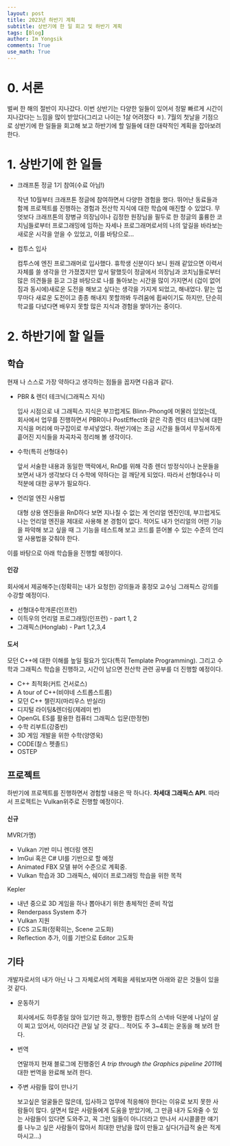 ```yaml
---
layout: post
title: 2023년 하반기 계획
subtitle: 상반기에 한 일 회고 및 하반기 계획
tags: [Blog]
author: Im Yongsik
comments: True
use_math: True
---
```


# 0. 서론

벌써 한 해의 절반이 지나갔다. 이번 상반기는 다양한 일들이 있어서 정말 빠르게 시간이 지나갔다는 느낌을 많이 받았다(그리고 나이는 1살 어려졌다 ㅎ). 7월의 첫날을 기점으로 상반기에 한 일들을 회고해 보고 하반기에 할 일들에 대한 대략적인 계획을 잡아보려 한다.

# 1. 상반기에 한 일들

* 크래프톤 정글 1기 참여(수료 아님!)

  작년 10월부터 크래프톤 정글에 참여하면서 다양한 경험을 했다. 뛰어난 동료들과 함께 프로젝트를 진행하는 경험과 전산학 지식에 대한 학습에 매진할 수 있었다. 무엇보다 크래프톤의 장병규 의장님이나 김정한 원장님을 필두로 한 정글의 훌륭한 코치님들로부터 프로그래밍에 임하는 자세나 프로그래머로서의 나의 앞길을 바라보는 새로운 시각을 얻을 수 있었고, 이를 바탕으로...

* 컴투스 입사

  컴투스에 엔진 프로그래머로 입사했다. 휴학생 신분이다 보니 원래 같았으면 이력서 자체를 쓸 생각을 안 가졌겠지만 앞서 말했듯이 정글에서 의장님과 코치님들로부터 많은 의견들을 듣고 그걸 바탕으로 나를 돌아보는 시간을 많이 가지면서 (겁이 없어짐과 동시에)새로운 도전을 해보고 싶다는 생각을 가지게 되었고, 해내었다. 맡는 업무마다 새로운 도전이고 종종 해내지 못할까봐 두려움에 휩싸이기도 하지만, 단순히 학교를 다녔다면 배우지 못할 많은 지식과 경험을 쌓아가는 중이다. 


# 2. 하반기에 할 일들

## 학습

현재 나 스스로 가장 약하다고 생각하는 점들을 꼽자면 다음과 같다.

* PBR & 렌더 테크닉(그래픽스 지식)

  입사 시점으로 내 그래픽스 지식은 부끄럽게도 Blinn-Phong에 머물러 있었는데, 회사에서 업무를 진행하면서 PBR이나 PostEffect와 같은 각종 렌더 테크닉에 대한 지식을 머리에 마구잡이로 쑤셔넣었다. 하반기에는 조금 시간을 들여서 무질서하게 흩어진 지식들을 차곡차곡 정리해 볼 생각이다.

* 수학(특히 선형대수)

  앞서 서술한 내용과 동일한 맥락에서, RnD를 위해 각종 렌더 방정식이나 논문들을 보면서 내가 생각보다 더 수학에 약하다는 걸 깨닫게 되었다. 따라서 선형대수나 미적분에 대한 공부가 필요하다.

* 언리얼 엔진 사용법

  대형 상용 엔진들을 RnD하다 보면 지나칠 수 없는 게 언리얼 엔진인데, 부끄럽게도 나는 언리얼 엔진을 제대로 사용해 본 경험이 없다. 적어도 내가 언리얼의 어떤 기능을 파악해 보고 싶을 때 그 기능을 테스트해 보고 코드를 뜯어볼 수 있는 수준의 언리얼 사용법을 갖춰야 한다.

이를 바탕으로 아래 학습들을 진행할 예정이다.

#### 인강

회사에서 제공해주는(정확히는 내가 요청한) 강의들과 홍정모 교수님 그래픽스 강의를 수강할 예정이다.

* 선형대수학개론(인프런)
* 이득우의 언리얼 프로그래밍(인프런) - part 1, 2
* 그래픽스(Honglab) - Part 1,2,3,4

#### 도서

모던 C++에 대한 이해를 높일 필요가 있다(특히 Template Programming). 그리고 수학과 그래픽스 학습을 진행하고, 시간이 남으면 전산학 관련 공부를 더 진행할 예정이다.

* C++ 최적화(커트 건서로스)
* A tour of C++(비야네 스트롭스트룹)
* 모던 C++ 챌린지(마리우스 반실라)
* 디지털 라이팅&렌더링(제레미 번)
* OpenGL ES를 활용한 컴퓨터 그래픽스 입문(한정현)
* 수학 리부트(강중빈)
* 3D 게임 개발을 위한 수학(양영욱)
* CODE(찰스 펫졸드)
* OSTEP

## 프로젝트

하반기에 프로젝트를 진행하면서 경험할 내용은 딱 하나다. **차세대 그래픽스 API**. 따라서 프로젝트는 Vulkan위주로 진행할 예정이다.

#### 신규

MVR(가명)

* Vulkan 기반 미니 렌더링 엔진
* ImGui 혹은 C# UI를 기반으로 할 예정
* Animated FBX 모델 뷰어 수준으로 계획중.
* Vulkan 학습과 3D 그래픽스, 쉐이더 프로그래밍 학습을 위한 목적

Kepler

* 내년 중으로 3D 게임을 하나 뽑아내기 위한 총체적인 준비 작업
* Renderpass System 추가
* Vulkan 지원
* ECS 고도화(정확히는, Scene 고도화)
* Reflection 추가, 이를 기반으로 Editor 고도화

## 기타

개발자로서의 내가 아닌 나 그 자체로서의 계획을 세워보자면 아래와 같은 것들이 있을 것 같다.

* 운동하기

  회사에서도 하루종일 앉아 있기만 하고, 짱짱한 컴투스의 스낵바 덕분에 나날이 살이 찌고 있어서, 이러다간 큰일 날 것 같다... 적어도 주 3~4회는 운동을 해 보려 한다.

* 번역

  연말까지 현재 블로그에 진행중인 *A trip through the Graphics pipeline 2011*에 대한 번역을 완료해 보려 한다. 

* 주변 사람들 많이 만나기

  보고싶은 얼굴들은 많은데, 입사하고 업무에 적응해야 한다는 이유로 보지 못한 사람들이 많다. 살면서 많은 사람들에게 도움을 받았기에, 그 만큼 내가 도와줄 수 있는 사람들이 있다면 도와주고, 꼭 그런 일들이 아니더라고 만나서 시시콜콜한 얘기를 나누고 싶은 사람들이 많아서 최대한 만남을 많이 만들고 싶다(가급적 술은 적게 마시고...)
